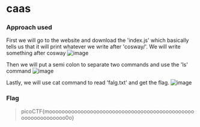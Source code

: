 # caas

### Approach used
First we will go to the website and download the 'index.js' which basically tells us that it will print whatever we write after 'cosway/'. We will write something after cosway
![image](https://github.com/UselessAaka/picoCTF-Writeups/assets/148384618/6aec1f25-8e9c-4a0b-80fc-6d4b927ea1a2)

Then we will put a semi colon to separate two commands and use the 'ls' command
![image](https://github.com/UselessAaka/picoCTF-Writeups/assets/148384618/67531504-3471-43ad-b6b1-df848544330d)

Lastly, we will use cat command to read 'falg.txt' and get the flag.
![image](https://github.com/UselessAaka/picoCTF-Writeups/assets/148384618/b5e7ce73-3599-4594-9014-735d06d067a6)

### Flag
> picoCTF{moooooooooooooooooooooooooooooooooooooooooooooooooooooooooooo0o}
